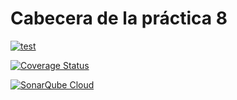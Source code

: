 # Cabecera de la práctica 8

[![test](https://github.com/ULL-ESIT-INF-DSI-2425/prct10-express-funko-app-MarcialAP/actions/workflows/ci.yml/badge.svg)](https://github.com/ULL-ESIT-INF-DSI-2425/prct10-express-funko-app-MarcialAP/actions/workflows/ci.yml)

[![Coverage Status](https://coveralls.io/repos/github/ULL-ESIT-INF-DSI-2425/prct08-filesystem-funko-app-MarcialAP/badge.svg?branch=main)](https://coveralls.io/github/ULL-ESIT-INF-DSI-2425/prct08-filesystem-funko-app-MarcialAP?branch=main)

[![SonarQube Cloud](https://sonarcloud.io/images/project_badges/sonarcloud-dark.svg)](https://sonarcloud.io/summary/new_code?id=ULL-ESIT-INF-DSI-2425_prct08-filesystem-funko-app-MarcialAP)
